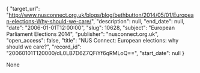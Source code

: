 {
  "target_url": "http://www.nusconnect.org.uk/blogs/blog/bethbutton/2014/05/01/European-elections-Why-should-we-care/", 
  "description": null, 
  "end_date": null, 
  "date": "2006-01-01T12:00:00", 
  "slug": 10628, 
  "subject": "European Parliament Elections 2014", 
  "publisher": "nusconnect.org.uk", 
  "open_access": false, 
  "title": "NUS Connect: European elections: why should we care?", 
  "record_id": "20060101T120000/dL0LB7D6Z7QFiYf6qRMLoQ==", 
  "start_date": null
}

None